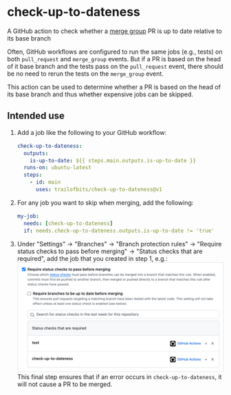 # check-up-to-dateness

A GitHub action to check whether a [merge group] PR is up to date relative to its base branch

Often, GitHub workflows are configured to run the same jobs (e.g., tests) on both `pull_request` and `merge_group` events. But if a PR is based on the head of it base branch and the tests pass on the `pull_request` event, there should be no need to rerun the tests on the `merge_group` event.

This action can be used to determine whether a PR is based on the head of its base branch and thus whether expensive jobs can be skipped.

## Intended use

1. Add a job like the following to your GitHub workflow:
   ```yml
   check-up-to-dateness:
     outputs:
       is-up-to-date: ${{ steps.main.outputs.is-up-to-date }}
     runs-on: ubuntu-latest
     steps:
       - id: main
         uses: trailofbits/check-up-to-dateness@v1
   ```
2. For any job you want to skip when merging, add the following:
   ```yml
   my-job:
     needs: [check-up-to-dateness]
     if: needs.check-up-to-dateness.outputs.is-up-to-date != 'true'
   ```
3. Under "Settings" -> "Branches" -> "Branch protection rules" -> "Require status checks to pass before merging" -> "Status checks that are required", add the job that you created in step 1, e.g.:
   <img src="etc/required_status_checks.png" width=768px><br>
   This final step ensures that if an error occurs in `check-up-to-dateness`, it will not cause a PR to be merged.

[merge group]: https://docs.github.com/en/repositories/configuring-branches-and-merges-in-your-repository/configuring-pull-request-merges/managing-a-merge-queue
